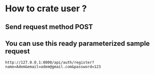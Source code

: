 # How to crate user ?

## Send request method POST

## You can use this ready parameterized sample request

`http://127.0.0.1:8000/api/auth/register?name=Adem&email=adem@gmail.com&password=123`
